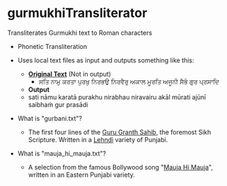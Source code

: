 # gurmukhiTransliterator
Transliterates Gurmukhi text to Roman characters
- Phonetic Transliteration
- Uses local text files as input and outputs something like this:
  - [**Original Text**](http://www.srigranth.org/servlet/gurbani.gurbani?Action=Page&Param=1) (Not in output)
    -  ਸਤਿ ਨਾਮੁ ਕਰਤਾ ਪੁਰਖੁ ਨਿਰਭਉ ਨਿਰਵੈਰੁ ਅਕਾਲ ਮੂਰਤਿ ਅਜੂਨੀ ਸੈਭੰ ਗੁਰ ਪ੍ਰਸਾਦਿ 
  -  **Output**
    -  sati nāmu karatā purakhu nirabhau niravairu akāl mūrati ajūnī saibhaṁ gur prasādi

- What is "gurbani.txt"?
  - The first four lines of the [Guru Granth Sahib](https://en.wikipedia.org/wiki/Guru_Granth_Sahib), the foremost Sikh Scripture. Written in a [Lehndi](https://en.wikipedia.org/wiki/Lahnda) variety of Punjabi.
- What is "mauja_hi_mauja.txt"?
  - A selection from the famous Bollywood song "[Mauja Hi Mauja](https://www.youtube.com/watch?v=PaDaoNnOQaM)", written in an Eastern Punjabi variety. 
